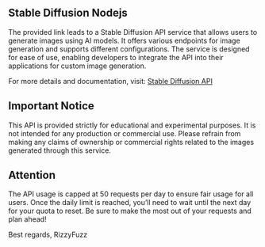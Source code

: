 ## Stable Diffusion Nodejs
The provided link leads to a Stable Diffusion API service that allows users to generate images using AI models. It offers various endpoints for image generation and supports different configurations. The service is designed for ease of use, enabling developers to integrate the API into their applications for custom image generation.

For more details and documentation, visit: [Stable Diffusion API](https://stablediff.rizzy.eu.org/)

## Important Notice
This API is provided strictly for educational and experimental purposes. It is not intended for any production or commercial use. Please refrain from making any claims of ownership or commercial rights related to the images generated through this service.

## Attention 
The API usage is capped at 50 requests per day to ensure fair usage for all users. Once the daily limit is reached, you’ll need to wait until the next day for your quota to reset. Be sure to make the most out of your requests and plan ahead!

Best regards,
RizzyFuzz
